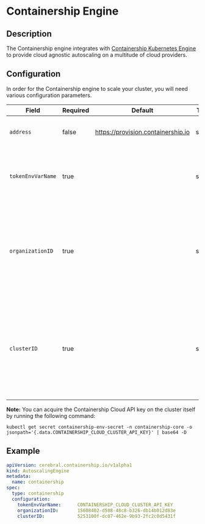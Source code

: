 
# Containership Engine

## Description
The Containership engine integrates with [Containership Kubernetes Engine](https://containership.io/containership-platform) to provide cloud agnostic autoscaling on a multitude of cloud providers.

## Configuration
In order for the Containership engine to scale your cluster, you will need various configuration parameters.

| Field | Required | Default | Type | Description |
| ----- | -------- | ------- | ---- | ----------- |
| `address` | false | https://provision.containership.io | string | The Containership provision API address. |
| `tokenEnvVarName` | true | | string | The environment variable name to use to get the Containership API token. |
| `organizationID` | true | | string | The ID of the organization to which the cluster belongs. You can find this value on the "Organization Settings" page in Containership Cloud. |
| `clusterID` | true | | string | The ID of the cluster that should be monitored and scaled. You can find this value in your URL once you click into a cluster in Containership Cloud. |

**Note:** You can acquire the Containership Cloud API key on the cluster itself by running the following command:
```
kubectl get secret containership-env-secret -n containership-core -o jsonpath='{.data.CONTAINERSHIP_CLOUD_CLUSTER_API_KEY}' | base64 -D
```

## Example
```yaml
apiVersion: cerebral.containership.io/v1alpha1
kind: AutoscalingEngine
metadata:
  name: containership
spec:
  type: containership
  configuration:
    tokenEnvVarName:      CONTAINERSHIP_CLOUD_CLUSTER_API_KEY
    organizationID:       15608402-d588-48c8-b326-db14b012d83e
    clusterID:            5253100f-dc07-462e-9b93-2fc2c0d5431f
```
